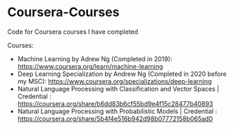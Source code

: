 # Coursera-Courses
Code for Coursera courses I have completed

Courses:

- Machine Learning by Adrew Ng (Completed in 2019): https://www.coursera.org/learn/machine-learning
- Deep Learning Specialization by Andrew Ng (Completed in 2020 before my MSC): https://www.coursera.org/specializations/deep-learning
- Natural Language Processing with Classification and Vector Spaces | Credential : https://coursera.org/share/b6dd83b6cf55bd9e4f15c28477b40893
- Natural Language Processing with Probabilistic Models | Credential : https://coursera.org/share/5b4f4e516b942d98b07772158b065ad0



